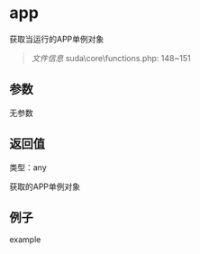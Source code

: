 # app

获取当运行的APP单例对象

> *文件信息* suda\core\functions.php: 148~151



## 参数


无参数


## 返回值

类型：any

 获取的APP单例对象



## 例子

example